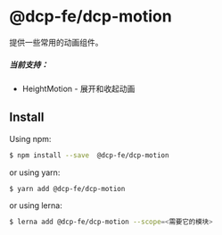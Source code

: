 # @dcp-fe/dcp-motion

提供一些常用的动画组件。

##### 当前支持：

- HeightMotion - 展开和收起动画

## Install

Using npm:

```bash
$ npm install --save  @dcp-fe/dcp-motion
```

or using yarn:

```bash
$ yarn add @dcp-fe/dcp-motion
```

or using lerna:

```bash
$ lerna add @dcp-fe/dcp-motion --scope=<需要它的模块>
```
